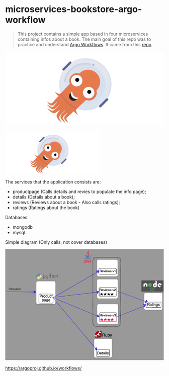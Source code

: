 # microservices-bookstore-argo-workflow 

>  This project contains a simple app based in four microservices containing infos about a book. The main goal of this repo was to practice and understand [Argo Workflows](https://argoproj.github.io/workflows/). It came from this [repo](https://github.com/hashlab/hiring/tree/master/challenges/pt-br/infra-dev-challenge).

![Argo Workflow](/.github/assets/img/argo-workflow.png)

<div align=>
	<img align="center" width="300px" src=/.github/assets/img/argo-workflow.png>
</div>


The services that the application consists are:

- productpage (Calls details and revies to populate the info page);
- details (Details about a book);
- reviews (Reviews about a book - Also calls ratings);
- ratings (Ratings about the book)

Databases:
- mongodb
- mysql


Simple diagram (Only calls, not cover databases)

![Diagram](/.github/assets/img/bookinfo.png)






https://argoproj.github.io/workflows/





